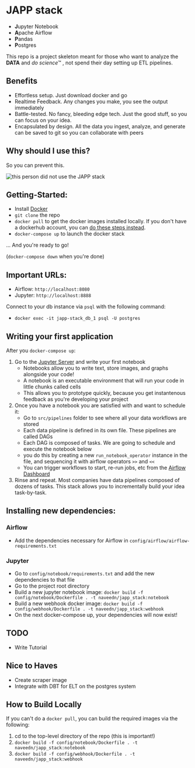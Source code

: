 # JAPP stack

 - **J**upyter Notebook
 - **A**pache Airflow
 - **P**andas
 - **P**ostgres

 This repo is a project skeleton meant for those who want to analyze the **DATA** and _do science_™ , not spend their day setting up ETL pipelines.

## Benefits
- Effortless setup. Just download docker and go
- Realtime Feedback. Any changes you make, you see the output immediately
- Battle-tested. No fancy, bleeding edge tech. Just the good stuff, so you can focus on your idea.
- Encapsulated by design. All the data you ingest, analyze, and generate can be saved to git so you can collaborate with peers

## Why should I use this?

So you can prevent this.

![this person did not use the JAPP stack](https://i.redd.it/ux234arc3rl51.jpg)

## Getting-Started:
 - Install [Docker](https://docs.docker.com/get-docker/)
 - `git clone` the repo
 - `docker pull` to get the docker images installed locally. If you don't have a dockerhub account, you can [do these steps instead](#how-to-build-locally).
 - `docker-compose up` to launch the docker stack

 ... And you're ready to go!

 (`docker-compose down` when you're done)

## Important URLs:
 - Airflow: `http://localhost:8080`
 - Jupyter: `http://localhost:8888`

Connect to your db instance via `psql` with the following command:
 - `docker exec -it japp-stack_db_1 psql -U postgres`

## Writing your first application
After you `docker-compose up`:
1. Go to the [Jupyter Server](http://localhost:8888) and write your first notebook
    - Notebooks allow you to write text, store images, and graphs alongside your code!
    - A notebook is an executable environment that will run your code in little chunks called cells
    - This allows you to prototype quickly, because you get instantenous feedback as you're developing your project
2. Once you have a notebook you are satisfied with and want to schedule it:
    - Go to `src/pipelines` folder to see where all your data workflows are stored
    - Each data pipeline is defined in its own file. These pipelines are called DAGs
    - Each DAG is composed of tasks. We are going to schedule and execute the notebook below
    - you do this by creating a new `run_notebook_operator` instance in the file, and sequencing it with airflow operators `>>` and `<<`
    - You can trigger workflows to start, re-run jobs, etc from the [Airflow Dashboard](http://localhost:8080)
3. Rinse and repeat. Most companies have data pipelines composed of dozens of tasks. This stack allows you to incrementally build your idea task-by-task.

## Installing new dependencies:
### Airflow
- Add the dependencies necessary for Airflow in `config/airflow/airflow-requirements.txt`

### Jupyter
- Go to `config/notebook/requirements.txt` and add the new dependencies to that file
- Go to the project root directory
- Build a new jupyter notebook image: `docker build -f config/notebook/Dockerfile . -t naveedn/japp_stack:notebook`
- Build a new webhook docker image: `docker build -f config/webhook/Dockerfile . -t naveedn/japp_stack:webhook`
- On the next docker-compose up, your dependencies will now exist!

## TODO
- Write Tutorial

## Nice to Haves
- Create scraper image
- Integrate with DBT for ELT on the postgres system

## How to Build Locally
If you can't do a `docker pull`, you can build the required images via the following:
1. cd to the top-level directory of the repo (this is important!)
1. `docker build -f config/notebook/Dockerfile . -t naveedn/japp_stack:notebook`
1. `docker build -f config/webhook/Dockerfile . -t naveedn/japp_stack:webhook`
